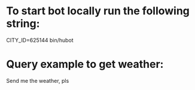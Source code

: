 # To start bot locally run the following string:
  CITY_ID=625144 bin/hubot

# Query example to get weather:
  Send me the weather, pls
